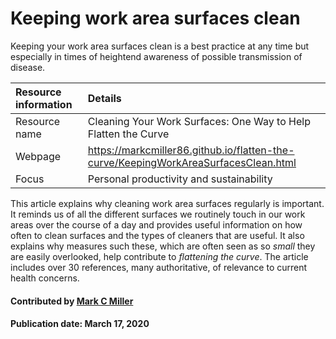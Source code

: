 # Keeping work area surfaces clean

Keeping your work area surfaces clean is a best practice at any time but especially in times
of heightend awareness of possible transmission of disease.

Resource information | Details 
:--- | :--- 
Resource name  | Cleaning Your Work Surfaces: One Way to Help Flatten the Curve
Webpage | https://markcmiller86.github.io/flatten-the-curve/KeepingWorkAreaSurfacesClean.html
Focus | Personal productivity and sustainability

This article explains why cleaning work area surfaces regularly is important. It reminds us
of all the different surfaces we routinely touch in our work areas over the course of a day
and provides useful information on how often to clean surfaces and the types of cleaners that
are useful. It also explains why measures such these, which are often seen as so *small* they
are easily overlooked, help contribute to *flattening the curve*. The article includes over
30 references, many authoritative, of relevance to current health concerns.

#### Contributed by [Mark C Miller](https://github.com/markcmiller86 "Mark C Miller's GitHub Profile")

#### Publication date: March 17, 2020
